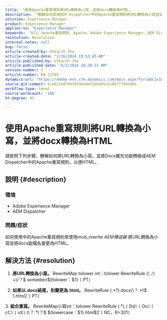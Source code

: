 ```yaml
---
title: 「使用Apache重寫規則將URL轉換為小寫，並將docx轉換為HTML」
description: 「瞭解如何使用AEM Dispatcher中的Apache重寫規則將URL轉換為小寫並從Docx擴充功能轉換成HTML。」
solution: Experience Manager
product: Experience Manager
applies-to: "Experience Manager"
keywords: 「KCS、Apache重寫規則、Apache、Adobe Experience Manager、AEM Dispatcher、將URL轉換為小寫」
resolution: Resolution
internal-notes: null
bug: false
article-created-by: Utkarsh Jha
article-created-date: "2/26/2024 10:53:43 AM"
article-published-by: Utkarsh Jha
article-published-date: "4/3/2024 10:20:31 AM"
version-number: 1
article-number: KA-23705
dynamics-url: "https://adobe-ent.crm.dynamics.com/main.aspx?forceUCI=1&pagetype=entityrecord&etn=knowledgearticle&id=e80b744c-95d4-ee11-9079-6045bd0065b6"
source-git-commit: 5ce613a8f0476fabe9efa5b495cb18b777992d0a
workflow-type: tm+mt
source-wordcount: '166'
ht-degree: 4%

---
```


# 使用Apache重寫規則將URL轉換為小寫，並將docx轉換為HTML


請依照下列步驟，瞭解如何將URL轉換為小寫，並將Docx擴充功能轉換成AEM Dispatcher中的Apache重寫規則，以便HTML。

## 說明 {#description}


### 環境

- Adobe Experience Manager
- AEM Dispatcher




### 問題/症狀

如何使用中的Apache重寫規則來使用mod_rewrite *AEM傳送器* 將URL轉換為小寫並將docx副檔名變更為HTML。


## 解決方法 {#resolution}



1. <b>將URL轉換為小寫。</b>
RewriteMap tolower int：tolower RewriteRule (`[` /`]` +)/？$ somedier/${tolower：$1} `[` PT`]`





2. <b>如果以.docx結尾，則變更為.html。</b>
RewriteRule (.\*?)\.docx(\？.\*)$ $1.html$2 `[` PT`]`





3. <b>組合重寫。</b>
RewriteMap小寫int：tolower RewriteRule (.\*)\.`[` Dd`]` `[` Oo`]` `[` cC`]` `[` xX`]` (\？.\*)？$ ${lowercase：$1}.html$2 `[` NC，R=301`]`





